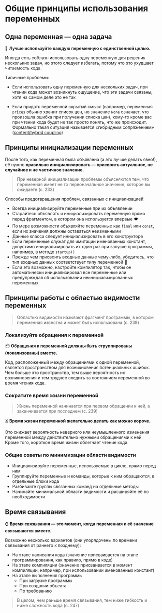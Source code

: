 # Общие принципы использования переменных

## Одна переменная — одна задача

🎯 **Лучше используйте каждую переменную с единственной целью.**

Иногда есть соблазн использовать одну переменную для решения нескольких задач, но этого следует избегать, потому что это ухудшает читаемость кода.

Типичные проблемы:

- Если использовать одну переменную для нескольких задач, при чтении кода может возникнуть ощущение, что эти задачи связаны, хотя на самом деле это не так

- Если придать переменной скрытый смысл (например, переменная `prices` обычно хранит список цен, но значение `None` означает, что произошла ошибка при получении списка цен), кому-то кроме вас при чтении кода будет не так просто понять, что же происходит. Формально такая ситуация называется «‎гибридным сопряжением» ([content/hybrid coupling](<https://en.wikipedia.org/wiki/Coupling_(computer_programming)>))

## Принципы инициализации переменных

После того, как переменная была объявлена (а это лучше делать явно!), её нужно **правильно инициализировать — присвоить актуальное, не случайное и не частичное значение**.

> При неверной инициализации проблемы объясняются тем, что переменная имеет не то первоначальное значение, которое вы ожидаете (с. 233)

Способы предотвращения проблем, связанных с инициализацией:

- Всегда инициализируйте переменные при их объявлении
- Старайтесь объявлять и инициализировать переменную прямо перед фрагментом, в котором она используется впервые 🍽️
- По мере возможности объявляйте переменные как `final` или `const`, если их значения должны оставаться неизменными
- Данные класса следует инициализировать в его конструкторе
- Если переменные служат для имитации именованных констант, допустимо инициализировать их один раз при запуске программы, например, в методе `startup()`
- Прежде чем присвоить входные данные чему-либо, убедитесь, что тип входных данных соответствует типу переменной 🏓
- Если это возможно, настройте компилятор так, чтобы он автоматически инициализировал все переменные или предупреждал об использовании неинициализированных переменных

## Принципы работы с областью видимости переменных

> Областью видимости называют фрагмент программы, в котором переменная известна и может быть использована (с. 238)

### Локализуйте обращения к переменной

📦 **Обращения к переменной должны быть сгруппированы (локализованы) вместе.**

Код, расположенный между обращениями к одной переменной, является пространством для возникновения потенциальных ошибок. Чем больше это пространство, тем выше вероятность их возникновения и тем труднее следить за состоянием переменной во время чтения кода.

### Сократите время жизни переменной

> Жизнь переменной начинается при первом обращении к ней, а заканчивается при последнем (с. 239)

⏳ **Время жизни переменной желательно делать как можно короче.**

Это снижает вероятность неверного или неумышленного изменения переменной между действительно нужными обращениями к ней. Кроме того, короткое время жизни облегчает чтение кода.

### Общие советы по минимизации области видимости

- Инициализируйте переменные, используемые в цикле, прямо перед ним
- Группируйте переменные и команды, которые к ним обращаются, в отдельные блоки кода
- Разбивайте группы связанных команд на отдельные методы
- Начинайте минимальной области видимости и расширяйте её по необходимости

## Время связывания

⌚ **Время связывания — это момент, когда переменная и её значение связываются вместе.**

Возможно несколько вариантов (они упорядочены по времени связывания от раннего к позднему):

- На этапе написания кода (значение присваивается на этапе программирования, как правило, прямо в коде)
- На этапе компиляции (значение присваивается в момент компиляции, например, при использовании именованных констант)
- На этапе выполнения программы
  - При загрузке программы
  - При создании объекта
  - По требованию

> В целом, чем раньше время связывания, тем ниже гибкость и ниже сложность кода (с. 247)
